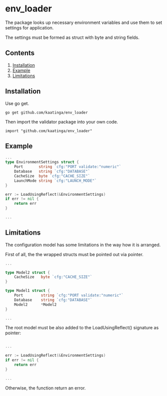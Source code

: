 # env_loader

The package looks up necessary environment variables and use them to set settings for application.

The settings must be formed as struct with byte and string fields.

## Contents

1. [Installation](#installation)
2. [Example](#example)
3. [Limitations](#limits)

<a name="installation"></a>

## Installation

Use go get.

	go get github.com/kaatinga/env_loader

Then import the validator package into your own code.

	import "github.com/kaatinga/env_loader"

<a name="example"></a>

## Example

```go
...
type EnvironmentSettings struct {
    Port       string `cfg:"PORT validate:"numeric"`
    Database   string `cfg:"DATABASE"`
    CacheSize  byte `cfg:"CACHE_SIZE"`
    LaunchMode string `cfg:"LAUNCH_MODE"`
}

err := LoadUsingReflect(&EnvironmentSettings)
if err != nil {
    return err
}

...
```

<a name="limits"></a>

## Limitations

The configuration model has some limitations in the way how it is arranged.

First of all, the the wrapped structs must be pointed out via pointer. 

```go
...

type Model2 struct {
    CacheSize   byte `cfg:"CACHE_SIZE"`
}

type Model1 struct {
    Port        string `cfg:"PORT validate:"numeric"`
    Database    string `cfg:"DATABASE"`
    Model2      *Model2
}

...
```

The root model must be also added to the LoadUsingReflect() signature as pointer:

```go

...

err := LoadUsingReflect(&EnvironmentSettings)
if err != nil {
    return err
}

...
```

Otherwise, the function return an error.